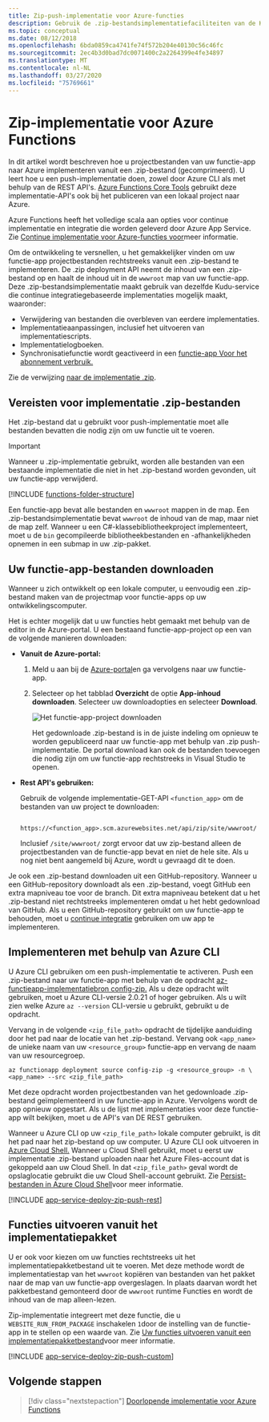 ```yaml
---
title: Zip-push-implementatie voor Azure-functies
description: Gebruik de .zip-bestandsimplementatiefaciliteiten van de Kudu-implementatieservice om uw Azure-functies te publiceren.
ms.topic: conceptual
ms.date: 08/12/2018
ms.openlocfilehash: 6bda0859ca4741fe74f572b204e40130c56c46fc
ms.sourcegitcommit: 2ec4b3d0bad7dc0071400c2a2264399e4fe34897
ms.translationtype: MT
ms.contentlocale: nl-NL
ms.lasthandoff: 03/27/2020
ms.locfileid: "75769661"
---
```

# <a name="zip-deployment-for-azure-functions"></a>Zip-implementatie voor Azure Functions

In dit artikel wordt beschreven hoe u projectbestanden van uw functie-app naar Azure implementeren vanuit een .zip-bestand (gecomprimeerd). U leert hoe u een push-implementatie doen, zowel door Azure CLI als met behulp van de REST API's. [Azure Functions Core Tools](functions-run-local.md) gebruikt deze implementatie-API's ook bij het publiceren van een lokaal project naar Azure.

Azure Functions heeft het volledige scala aan opties voor continue implementatie en integratie die worden geleverd door Azure App Service. Zie [Continue implementatie voor Azure-functies voor](functions-continuous-deployment.md)meer informatie.

Om de ontwikkeling te versnellen, u het gemakkelijker vinden om uw functie-app projectbestanden rechtstreeks vanuit een .zip-bestand te implementeren. De .zip deployment API neemt de inhoud van een .zip-bestand op en haalt de inhoud uit in de `wwwroot` map van uw functie-app. Deze .zip-bestandsimplementatie maakt gebruik van dezelfde Kudu-service die continue integratiegebaseerde implementaties mogelijk maakt, waaronder:

+ Verwijdering van bestanden die overbleven van eerdere implementaties.
+ Implementatieaanpassingen, inclusief het uitvoeren van implementatiescripts.
+ Implementatielogboeken.
+ Synchronisatiefunctie wordt geactiveerd in een [functie-app Voor het abonnement verbruik.](functions-scale.md)

Zie de verwijzing [naar de implementatie .zip](https://github.com/projectkudu/kudu/wiki/Deploying-from-a-zip-file).

## <a name="deployment-zip-file-requirements"></a>Vereisten voor implementatie .zip-bestanden

Het .zip-bestand dat u gebruikt voor push-implementatie moet alle bestanden bevatten die nodig zijn om uw functie uit te voeren.

>[!IMPORTANT]
> Wanneer u .zip-implementatie gebruikt, worden alle bestanden van een bestaande implementatie die niet in het .zip-bestand worden gevonden, uit uw functie-app verwijderd.  

[!INCLUDE [functions-folder-structure](../../includes/functions-folder-structure.md)]

Een functie-app bevat alle bestanden en `wwwroot` mappen in de map. Een .zip-bestandsimplementatie bevat `wwwroot` de inhoud van de map, maar niet de map zelf. Wanneer u een C#-klassebibliotheekproject implementeert, moet u de `bin` gecompileerde bibliotheekbestanden en -afhankelijkheden opnemen in een submap in uw .zip-pakket.

## <a name="download-your-function-app-files"></a>Uw functie-app-bestanden downloaden

Wanneer u zich ontwikkelt op een lokale computer, u eenvoudig een .zip-bestand maken van de projectmap voor functie-apps op uw ontwikkelingscomputer.

Het is echter mogelijk dat u uw functies hebt gemaakt met behulp van de editor in de Azure-portal. U een bestaand functie-app-project op een van de volgende manieren downloaden:

+ **Vanuit de Azure-portal:**

  1. Meld u aan bij de [Azure-portal](https://portal.azure.com)en ga vervolgens naar uw functie-app.

  2. Selecteer op het tabblad **Overzicht** de optie **App-inhoud downloaden**. Selecteer uw downloadopties en selecteer **Download**.

      ![Het functie-app-project downloaden](./media/deployment-zip-push/download-project.png)

     Het gedownloade .zip-bestand is in de juiste indeling om opnieuw te worden gepubliceerd naar uw functie-app met behulp van .zip push-implementatie. De portal download kan ook de bestanden toevoegen die nodig zijn om uw functie-app rechtstreeks in Visual Studio te openen.

+ **Rest API's gebruiken:**

    Gebruik de volgende implementatie-GET-API `<function_app>` om de bestanden van uw project te downloaden: 

        https://<function_app>.scm.azurewebsites.net/api/zip/site/wwwroot/

    Inclusief `/site/wwwroot/` zorgt ervoor dat uw zip-bestand alleen de projectbestanden van de functie-app bevat en niet de hele site. Als u nog niet bent aangemeld bij Azure, wordt u gevraagd dit te doen.  

Je ook een .zip-bestand downloaden uit een GitHub-repository. Wanneer u een GitHub-repository downloadt als een .zip-bestand, voegt GitHub een extra mapniveau toe voor de branch. Dit extra mapniveau betekent dat u het .zip-bestand niet rechtstreeks implementeren omdat u het hebt gedownload van GitHub. Als u een GitHub-repository gebruikt om uw functie-app te behouden, moet u [continue integratie](functions-continuous-deployment.md) gebruiken om uw app te implementeren.  

## <a name="deploy-by-using-azure-cli"></a><a name="cli"></a>Implementeren met behulp van Azure CLI

U Azure CLI gebruiken om een push-implementatie te activeren. Push een .zip-bestand naar uw functie-app met behulp van de opdracht [az-functieapp-implementatiebron config-zip.](/cli/azure/functionapp/deployment/source#az-functionapp-deployment-source-config-zip) Als u deze opdracht wilt gebruiken, moet u Azure CLI-versie 2.0.21 of hoger gebruiken. Als u wilt zien welke Azure `az --version` CLI-versie u gebruikt, gebruikt u de opdracht.

Vervang in de volgende `<zip_file_path>` opdracht de tijdelijke aanduiding door het pad naar de locatie van het .zip-bestand. Vervang ook `<app_name>` de unieke naam van uw `<resource_group>` functie-app en vervang de naam van uw resourcegroep.

```azurecli-interactive
az functionapp deployment source config-zip -g <resource_group> -n \
<app_name> --src <zip_file_path>
```

Met deze opdracht worden projectbestanden van het gedownloade .zip-bestand geïmplementeerd in uw functie-app in Azure. Vervolgens wordt de app opnieuw opgestart. Als u de lijst met implementaties voor deze functie-app wilt bekijken, moet u de API's van DE REST gebruiken.

Wanneer u Azure CLI op uw `<zip_file_path>` lokale computer gebruikt, is dit het pad naar het zip-bestand op uw computer. U Azure CLI ook uitvoeren in [Azure Cloud Shell.](../cloud-shell/overview.md) Wanneer u Cloud Shell gebruikt, moet u eerst uw implementatie .zip-bestand uploaden naar het Azure Files-account dat is gekoppeld aan uw Cloud Shell. In dat `<zip_file_path>` geval wordt de opslaglocatie gebruikt die uw Cloud Shell-account gebruikt. Zie [Persist-bestanden in Azure Cloud Shell](../cloud-shell/persisting-shell-storage.md)voor meer informatie.

[!INCLUDE [app-service-deploy-zip-push-rest](../../includes/app-service-deploy-zip-push-rest.md)]

## <a name="run-functions-from-the-deployment-package"></a>Functies uitvoeren vanuit het implementatiepakket

U er ook voor kiezen om uw functies rechtstreeks uit het implementatiepakketbestand uit te voeren. Met deze methode wordt de implementatiestap van het `wwwroot` kopiëren van bestanden van het pakket naar de map van uw functie-app overgeslagen. In plaats daarvan wordt het pakketbestand gemonteerd door de `wwwroot` runtime Functies en wordt de inhoud van de map alleen-lezen.  

Zip-implementatie integreert met deze functie, die u `WEBSITE_RUN_FROM_PACKAGE` inschakelen `1`door de instelling van de functie-app in te stellen op een waarde van. Zie [Uw functies uitvoeren vanuit een implementatiepakketbestand](run-functions-from-deployment-package.md)voor meer informatie.

[!INCLUDE [app-service-deploy-zip-push-custom](../../includes/app-service-deploy-zip-push-custom.md)]

## <a name="next-steps"></a>Volgende stappen

> [!div class="nextstepaction"]
> [Doorlopende implementatie voor Azure Functions](functions-continuous-deployment.md)

[.zip push deployment reference topic]: https://github.com/projectkudu/kudu/wiki/Deploying-from-a-zip-file

